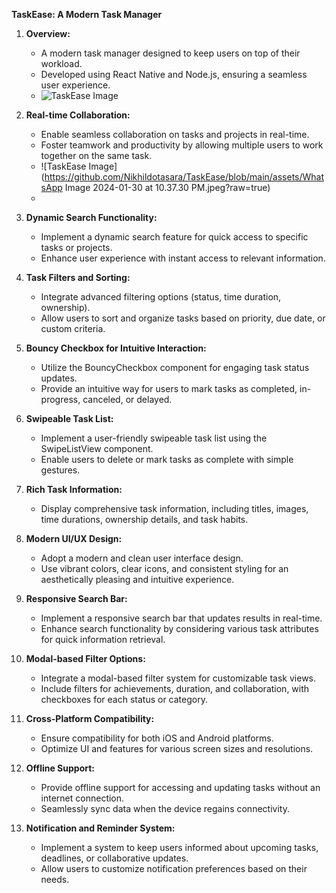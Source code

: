 **TaskEase: A Modern Task Manager**

1. **Overview:**
   - A modern task manager designed to keep users on top of their workload.
   - Developed using React Native and Node.js, ensuring a seamless user experience.
   - ![TaskEase Image](https://github.com/Nikhildotasara/TaskEase/blob/main/assets/WhatsApp%20Image%202024-01-30%20at%2010.37.17%20PM.jpeg?raw=true)

2. **Real-time Collaboration:**
   - Enable seamless collaboration on tasks and projects in real-time.
   - Foster teamwork and productivity by allowing multiple users to work together on the same task.
   - ![TaskEase Image](https://github.com/Nikhildotasara/TaskEase/blob/main/assets/WhatsApp Image 2024-01-30 at 10.37.30 PM.jpeg?raw=true) 
   - 

3. **Dynamic Search Functionality:**
   - Implement a dynamic search feature for quick access to specific tasks or projects.
   - Enhance user experience with instant access to relevant information.

4. **Task Filters and Sorting:**
   - Integrate advanced filtering options (status, time duration, ownership).
   - Allow users to sort and organize tasks based on priority, due date, or custom criteria.

5. **Bouncy Checkbox for Intuitive Interaction:**
   - Utilize the BouncyCheckbox component for engaging task status updates.
   - Provide an intuitive way for users to mark tasks as completed, in-progress, canceled, or delayed.

6. **Swipeable Task List:**
   - Implement a user-friendly swipeable task list using the SwipeListView component.
   - Enable users to delete or mark tasks as complete with simple gestures.

7. **Rich Task Information:**
   - Display comprehensive task information, including titles, images, time durations, ownership details, and task habits.

8. **Modern UI/UX Design:**
   - Adopt a modern and clean user interface design.
   - Use vibrant colors, clear icons, and consistent styling for an aesthetically pleasing and intuitive experience.

9. **Responsive Search Bar:**
   - Implement a responsive search bar that updates results in real-time.
   - Enhance search functionality by considering various task attributes for quick information retrieval.

10. **Modal-based Filter Options:**
    - Integrate a modal-based filter system for customizable task views.
    - Include filters for achievements, duration, and collaboration, with checkboxes for each status or category.

11. **Cross-Platform Compatibility:**
    - Ensure compatibility for both iOS and Android platforms.
    - Optimize UI and features for various screen sizes and resolutions.

12. **Offline Support:**
    - Provide offline support for accessing and updating tasks without an internet connection.
    - Seamlessly sync data when the device regains connectivity.

13. **Notification and Reminder System:**
    - Implement a system to keep users informed about upcoming tasks, deadlines, or collaborative updates.
    - Allow users to customize notification preferences based on their needs.

   
      
